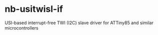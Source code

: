 # nb-usitwisl-if
USI-based interrupt-free TWI (I2C) slave driver for ATTiny85 and similar microcontrollers
